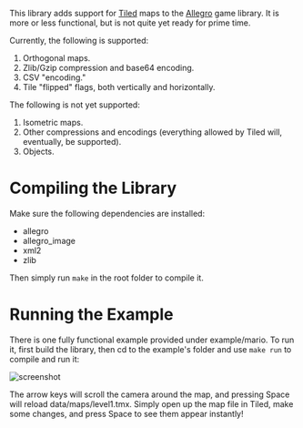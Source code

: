 This library adds support for [Tiled](http://www.mapeditor.org/) maps to the [Allegro](http://alleg.sourceforge.net/) game library. It is more or less functional, but is not quite yet ready for prime time.

Currently, the following is supported:

1. Orthogonal maps.
2. Zlib/Gzip compression and base64 encoding.
3. CSV "encoding."
4. Tile "flipped" flags, both vertically and horizontally.

The following is not yet supported:

1. Isometric maps.
2. Other compressions and encodings (everything allowed by Tiled will, eventually, be supported).
3. Objects.

Compiling the Library
=====================

Make sure the following dependencies are installed:

 * allegro
 * allegro\_image
 * xml2
 * zlib

Then simply run `make` in the root folder to compile it.

Running the Example
===================

There is one fully functional example provided under example/mario. To run it, first build the library, then cd to the example's folder and use `make run` to compile and run it:

![screenshot](https://github.com/dradtke/Allegro-Tiled/raw/master/example/ex1/screenshot.png)

The arrow keys will scroll the camera around the map, and pressing Space will reload data/maps/level1.tmx. Simply open up the map file in Tiled, make some changes, and press Space to see them appear instantly!
